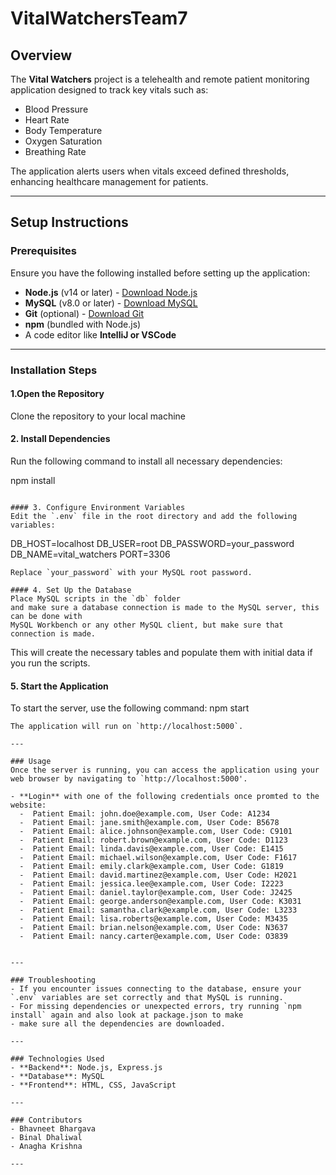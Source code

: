 # VitalWatchersTeam7

## Overview
The **Vital Watchers** project is a telehealth and remote patient monitoring application designed to track key vitals such as:
- Blood Pressure
- Heart Rate
- Body Temperature
- Oxygen Saturation
- Breathing Rate

The application alerts users when vitals exceed defined thresholds, enhancing healthcare management for patients.

---

## Setup Instructions

### Prerequisites
Ensure you have the following installed before setting up the application:
- **Node.js** (v14 or later) - [Download Node.js](https://nodejs.org/)
- **MySQL** (v8.0 or later) - [Download MySQL](https://dev.mysql.com/downloads/)
- **Git** (optional) - [Download Git](https://git-scm.com/)
- **npm** (bundled with Node.js)
- A code editor like **IntelliJ or VSCode** 

---

### Installation Steps

#### 1.Open the Repository
Clone the repository to your local machine

#### 2. Install Dependencies
Run the following command to install all necessary dependencies:

npm install
```

#### 3. Configure Environment Variables
Edit the `.env` file in the root directory and add the following variables:
```
DB_HOST=localhost
DB_USER=root
DB_PASSWORD=your_password
DB_NAME=vital_watchers
PORT=3306
```
Replace `your_password` with your MySQL root password.

#### 4. Set Up the Database
Place MySQL scripts in the `db` folder
and make sure a database connection is made to the MySQL server, this can be done with
MySQL Workbench or any other MySQL client, but make sure that connection is made. 
```
This will create the necessary tables and populate them with initial data if you run the scripts.

#### 5. Start the Application
To start the server, use the following command:
npm start
```
The application will run on `http://localhost:5000`.

---

### Usage
Once the server is running, you can access the application using your web browser by navigating to `http://localhost:5000'.

- **Login** with one of the following credentials once promted to the website:
  -  Patient Email: john.doe@example.com, User Code: A1234
  -  Patient Email: jane.smith@example.com, User Code: B5678
  -  Patient Email: alice.johnson@example.com, User Code: C9101
  -  Patient Email: robert.brown@example.com, User Code: D1123
  -  Patient Email: linda.davis@example.com, User Code: E1415
  -  Patient Email: michael.wilson@example.com, User Code: F1617
  -  Patient Email: emily.clark@example.com, User Code: G1819
  -  Patient Email: david.martinez@example.com, User Code: H2021
  -  Patient Email: jessica.lee@example.com, User Code: I2223
  -  Patient Email: daniel.taylor@example.com, User Code: J2425
  -  Patient Email: george.anderson@example.com, User Code: K3031
  -  Patient Email: samantha.clark@example.com, User Code: L3233
  -  Patient Email: lisa.roberts@example.com, User Code: M3435
  -  Patient Email: brian.nelson@example.com, User Code: N3637
  -  Patient Email: nancy.carter@example.com, User Code: O3839


---

### Troubleshooting
- If you encounter issues connecting to the database, ensure your `.env` variables are set correctly and that MySQL is running.
- For missing dependencies or unexpected errors, try running `npm install` again and also look at package.json to make
- make sure all the dependencies are downloaded.

---

### Technologies Used
- **Backend**: Node.js, Express.js
- **Database**: MySQL
- **Frontend**: HTML, CSS, JavaScript

---

### Contributors
- Bhavneet Bhargava
- Binal Dhaliwal
- Anagha Krishna

---


